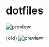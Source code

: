 # dotfiles

![preview](https://cdn.discordapp.com/attachments/559823807825575936/565228571711504404/2019-04-09-193547_1920x1080_scrot.png "Preview")

(old)
![preview](https://i.imgur.com/dxseAjP.png "Preview")
